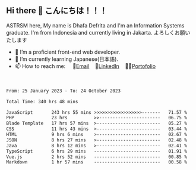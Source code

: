 ## Hi there 👋 こんにちは！！！
ASTRSM here, My name is Dhafa Defrita and I'm an Information Systems graduate. I'm from Indonesia and currently living in Jakarta. よろしくお願いたします

- 🔭 I’m a proficient front-end web developer.
- 🌱 I’m currently learning Japanese(日本語).
- 📫 How to reach me: &nbsp;&nbsp;&nbsp;&nbsp;📧[Email](ddefrito@gmail.com)&nbsp;&nbsp;&nbsp;&nbsp;💼[LinkedIn](https://www.linkedin.com/in/dhafa-defrita-rama-yudistira-9357a9229/)&nbsp;&nbsp;&nbsp;&nbsp;👨‍🎨[Portofolio](https://ddefrito.vercel.app/)
<br>
<!-- <p align="left">
<a href="https://github.com/ASTRSM">
  <img height="180em" src="https://github-readme-stats-eight-theta.vercel.app/api?username=ASTRSM&show_icons=true&theme=dracula&include_all_commits=true&count_private=true"/>
  <img height="180em" src="https://github-readme-stats-eight-theta.vercel.app/api/top-langs/?username=ASTRSM&layout=compact&langs_count=8&theme=dracula"/>
</a>
</p> -->

<!--START_SECTION:waka-->

```txt
From: 25 January 2023 - To: 24 October 2023

Total Time: 340 hrs 48 mins

JavaScript       243 hrs 55 mins >>>>>>>>>>>>>>>>>>-------   71.57 %
PHP              23 hrs          >>-----------------------   06.75 %
Blade Template   17 hrs 57 mins  >------------------------   05.27 %
CSS              11 hrs 43 mins  >------------------------   03.44 %
HTML             9 hrs 6 mins    >------------------------   02.67 %
JSON             8 hrs 27 mins   >------------------------   02.48 %
Java             8 hrs 12 mins   >------------------------   02.41 %
TypeScript       6 hrs 29 mins   -------------------------   01.91 %
Vue.js           2 hrs 52 mins   -------------------------   00.85 %
Markdown         1 hr 57 mins    -------------------------   00.58 %
```

<!--END_SECTION:waka-->
